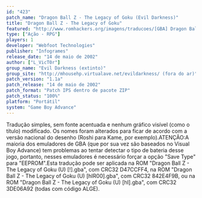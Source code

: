 ```yaml
---
id: "423"
patch_name: "Dragon Ball Z - The Legacy of Goku (Evil Darkness)"
title: "Dragon Ball Z - The Legacy of Goku"
featured: "http://www.romhackers.org/imagens/traducoes/[GBA] Dragon Ball Z - The Legacy of Goku - Evil Darkness e Tradu-Roms - 1.png"
type: ["Ação - RPG"]
players: 1
developer: "Webfoot Technologies"
publisher: "Infogrames"
release_date: "14 de maio de 2002"
author: ["L_VicT0r"]
group_name: "Evil Darkness (extinto)"
group_site: "http://mhousehp.virtualave.net/evildarkness/ (fora do ar)"
patch_version: "1.1a"
patch_release: "14 de maio de 2002"
patch_format: "Patch IPS dentro de pacote ZIP"
patch_status: "100%"
platform: "Portátil"
system: "Game Boy Advance"
---
```


Tradução simples, sem fonte acentuada e nenhum gráfico visível (como o título) modificado. Os nomes foram alterados para ficar de acordo com a versão nacional do desenho (Roshi para Kame, por exemplo).ATENÇÃO:A maioria dos emuladores de GBA (que por sua vez são baseados no Visual Boy Advance) tem problemas ao tentar detectar o tipo de bateria desse jogo, portanto, nesses emuladores é necessário forçar a opção "Save Type" para "EEPROM".Esta tradução pode ser aplicada na ROM "Dragon Ball Z - The Legacy of Goku (U) [!].gba", com CRC32 D47CCFF4, na ROM "Dragon Ball Z - The Legacy of Goku (U) [hIR00].gba", com CRC32 842E4F9B, ou na ROM "Dragon Ball Z - The Legacy of Goku (U) [hI].gba", com CRC32 3DE06A92 (todas com código ALGE).